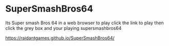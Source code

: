 # SuperSmashBros64
Its Super smash Bros 64 in a web browser to play click the link to play then click the grey box and your playing supersmashbros64

https://raidantgames.github.io/SuperSmashBros64/
